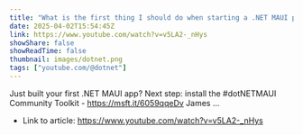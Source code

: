 ```yaml
---
title: "What is the first thing I should do when starting a .NET MAUI project?"
date: 2025-04-02T15:54:45Z
link: https://www.youtube.com/watch?v=v5LA2-_nHys
showShare: false
showReadTime: false
thumbnail: images/dotnet.png
tags: ["youtube.com/@dotnet"]
---
```

Just built your first .NET MAUI app? Next step: install the #dotNETMAUI Community Toolkit - https://msft.it/6059qqeDv James ...

- Link to article: https://www.youtube.com/watch?v=v5LA2-_nHys